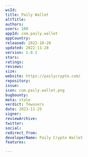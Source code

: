 ```yaml
---
wsId: 
title: Paily Wallet
altTitle: 
authors: 
users: 100
appId: com.paily.wallet
appCountry: 
released: 2022-10-20
updated: 2022-11-28
version: 1.0.1
stars: 
ratings: 
reviews: 
size: 
website: https://pailycrypto.com/
repository: 
issue: 
icon: com.paily.wallet.png
bugbounty: 
meta: stale
verdict: fewusers
date: 2023-11-25
signer: 
reviewArchive: 
twitter: 
social: 
redirect_from: 
developerName: Paily Crypto Wallet
features: 

---
```


